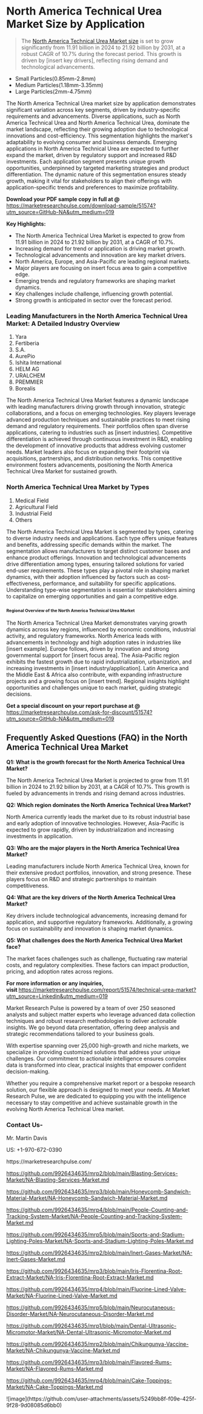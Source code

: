 <h1>North America Technical Urea Market&nbsp;Size by Application</h1><blockquote><p>The <a href="https://marketresearchpulse.com/download-sample/51574?utm_source=GitHub-NA&amp;utm_medium=019">North America Technical Urea Market size</a> is set to grow significantly from 11.91 billion in 2024 to 21.92 billion by 2031, at a robust CAGR of 10.7% during the forecast period. This growth is driven by [insert key drivers], reflecting rising demand and technological advancements.</p></blockquote><ul><li>Small Particles(0.85mm-2.8mm) <li> Medium Particles(1.18mm-3.35mm) <li> Large Particles(2mm-4.75mm)</li></ul><p>The North America Technical Urea market size by application demonstrates significant variation across key segments, driven by industry-specific requirements and advancements. Diverse applications, such as North America Technical Urea and North America Technical Urea, dominate the market landscape, reflecting their growing adoption due to technological innovations and cost-efficiency. This segmentation highlights the market's adaptability to evolving consumer and business demands. Emerging applications in North America Technical Urea are expected to further expand the market, driven by regulatory support and increased R&D investments. Each application segment presents unique growth opportunities, underpinned by targeted marketing strategies and product differentiation. The dynamic nature of this segmentation ensures steady growth, making it vital for stakeholders to align their offerings with application-specific trends and preferences to maximize profitability.</p><p><strong>Download your PDF sample copy in full at @ </strong><a href="https://marketresearchpulse.com/download-sample/51574?utm_source=GitHub-NA&amp;utm_medium=019">https://marketresearchpulse.com/download-sample/51574?utm_source=GitHub-NA&amp;utm_medium=019</a></p><p><strong>Key Highlights: </strong></p><ul><li>The North America Technical Urea Market is expected to grow from 11.91 billion in 2024 to 21.92 billion by 2031, at a CAGR of 10.7%.</li><li>Increasing demand for trend or application is driving market growth.</li><li>Technological advancements and innovation are key market drivers.</li><li>North America, Europe, and Asia-Pacific are leading regional markets.</li><li>Major players are focusing on insert focus area to gain a competitive edge.</li><li>Emerging trends and regulatory frameworks are shaping market dynamics.</li><li>Key challenges include challenge, influencing growth potential.</li><li>Strong growth is anticipated in sector over the forecast period.</li></ul><h3>Leading Manufacturers in the North America Technical Urea Market: A Detailed Industry Overview</h3><ol><li>Yara</li><li>Fertiberia</li><li>S.A.</li><li>AurePio</li><li>Ishita International</li><li>HELM AG</li><li>URALCHEM</li><li>PREMMIER</li><li>Borealis</li></ol><div class="flex max-w-full flex-col flex-grow"><div class="min-h-8 text-message flex w-full flex-col items-end gap-2 whitespace-normal break-words [.text-message+&amp;]:mt-5" dir="auto" data-message-author-role="assistant" data-message-id="fd8432e4-4910-450d-b182-61b7bfb0a01f" data-message-model-slug="gpt-4o"><div class="flex w-full flex-col gap-1 empty:hidden first:pt-[3px]"><div class="markdown prose w-full break-words dark:prose-invert light"><p>The North America Technical Urea Market features a dynamic landscape with leading manufacturers driving growth through innovation, strategic collaborations, and a focus on emerging technologies. Key players leverage advanced production techniques and sustainable practices to meet rising demand and regulatory requirements. Their portfolios often span diverse applications, catering to industries such as [insert industries]. Competitive differentiation is achieved through continuous investment in R&amp;D, enabling the development of innovative products that address evolving customer needs. Market leaders also focus on expanding their footprint via acquisitions, partnerships, and distribution networks. This competitive environment fosters advancements, positioning the North America Technical Urea Market for sustained growth.</p></div></div></div></div><h3>North America Technical Urea Market by Types</h3><ol><li>Medical Field <li> Agricultural Field <li> Industrial Field <li> Others</li></ol><div class="flex max-w-full flex-col flex-grow"><div class="min-h-8 text-message flex w-full flex-col items-end gap-2 whitespace-normal break-words [.text-message+&amp;]:mt-5" dir="auto" data-message-author-role="assistant" data-message-id="084470be-0bb7-4664-bddf-5156b4f41249" data-message-model-slug="gpt-4o-mini"><div class="flex w-full flex-col gap-1 empty:hidden first:pt-[3px]"><div class="markdown prose w-full break-words dark:prose-invert light"><p>The North America Technical Urea Market is segmented by types, catering to diverse industry needs and applications. Each type offers unique features and benefits, addressing specific demands within the market. The segmentation allows manufacturers to target distinct customer bases and enhance product offerings. Innovation and technological advancements drive differentiation among types, ensuring tailored solutions for varied end-user requirements. These types play a pivotal role in shaping market dynamics, with their adoption influenced by factors such as cost-effectiveness, performance, and suitability for specific applications. Understanding type-wise segmentation is essential for stakeholders aiming to capitalize on emerging opportunities and gain a competitive edge.</p></div></div></div></div><h3><span style="font-size: 11px;">Regional Overview of the North America Technical Urea Market</span></h3><div class="flex max-w-full flex-col flex-grow"><div class="min-h-8 text-message flex w-full flex-col items-end gap-2 whitespace-normal break-words [.text-message+&amp;]:mt-5" dir="auto" data-message-author-role="assistant" data-message-id="e9038762-ce64-4e30-91c9-9bd413514231" data-message-model-slug="gpt-4o-mini"><div class="flex w-full flex-col gap-1 empty:hidden first:pt-[3px]"><div class="markdown prose w-full break-words dark:prose-invert light"><p>The North America Technical Urea Market demonstrates varying growth dynamics across key regions, influenced by economic conditions, industrial activity, and regulatory frameworks. North America leads with advancements in technology and high adoption rates in industries like [insert example]. Europe follows, driven by innovation and strong governmental support for [insert focus area]. The Asia-Pacific region exhibits the fastest growth due to rapid industrialization, urbanization, and increasing investments in [insert industry/application]. Latin America and the Middle East &amp; Africa also contribute, with expanding infrastructure projects and a growing focus on [insert trend]. Regional insights highlight opportunities and challenges unique to each market, guiding strategic decisions.</p></div></div></div></div><p><strong>Get a special discount on your report purchase at @ </strong><a href="https://marketresearchpulse.com/ask-for-discount/51574?utm_source=GitHub-NA&amp;utm_medium=019">https://marketresearchpulse.com/ask-for-discount/51574?utm_source=GitHub-NA&amp;utm_medium=019</a></p><h2>Frequently Asked Questions (FAQ) in the North America Technical Urea Market</h2><p><strong>Q1: What is the growth forecast for the North America Technical Urea Market?</strong></p><p>The North America Technical Urea Market is projected to grow from 11.91 billion in 2024 to 21.92 billion by 2031, at a CAGR of 10.7%. This growth is fueled by advancements in trends and rising demand across industries.</p><p><strong>Q2: Which region dominates the North America Technical Urea Market?</strong></p><p>North America currently leads the market due to its robust industrial base and early adoption of innovative technologies. However, Asia-Pacific is expected to grow rapidly, driven by industrialization and increasing investments in application.</p><p><strong>Q3: Who are the major players in the North America Technical Urea Market?</strong></p><p>Leading manufacturers include North America Technical Urea, known for their extensive product portfolios, innovation, and strong presence. These players focus on R&amp;D and strategic partnerships to maintain competitiveness.</p><p><strong>Q4: What are the key drivers of the North America Technical Urea Market?</strong></p><p>Key drivers include technological advancements, increasing demand for application, and supportive regulatory frameworks. Additionally, a growing focus on sustainability and innovation is shaping market dynamics.</p><p><strong>Q5: What challenges does the North America Technical Urea Market face?</strong></p><p>The market faces challenges such as challenge, fluctuating raw material costs, and regulatory complexities. These factors can impact production, pricing, and adoption rates across regions.</p><p><strong>For more information or any inquiries, visit&nbsp;</strong><a href="https://marketresearchpulse.com/report/51574/technical-urea-market?utm_source=Linkedin&utm_medium=019">https://marketresearchpulse.com/report/51574/technical-urea-market?utm_source=Linkedin&utm_medium=019</a></p><p>Market Research Pulse is powered by a team of over 250 seasoned analysts and subject matter experts who leverage advanced data collection techniques and robust research methodologies to deliver actionable insights. We go beyond data presentation, offering deep analysis and strategic recommendations tailored to your business goals.</p><p>With expertise spanning over 25,000 high-growth and niche markets, we specialize in providing customized solutions that address your unique challenges. Our commitment to actionable intelligence ensures complex data is transformed into clear, practical insights that empower confident decision-making.</p><p>Whether you require a comprehensive market report or a bespoke research solution, our flexible approach is designed to meet your needs. At Market Research Pulse, we are dedicated to equipping you with the intelligence necessary to stay competitive and achieve sustainable growth in the evolving North America Technical Urea market.</p><h3><strong>Contact Us-</strong></h3><p>Mr. Martin Davis</p><p>US: +1-970-672-0390</p><p>https://marketresearchpulse.com/</p><p><a href="https://github.com/9926434635/mrp2/blob/main/Blasting-Services-Market/NA-Blasting-Services-Market.md">https://github.com/9926434635/mrp2/blob/main/Blasting-Services-Market/NA-Blasting-Services-Market.md</a></p><p><a href="https://github.com/9926434635/mrp3/blob/main/Honeycomb-Sandwich-Material-Market/NA-Honeycomb-Sandwich-Material-Market.md">https://github.com/9926434635/mrp3/blob/main/Honeycomb-Sandwich-Material-Market/NA-Honeycomb-Sandwich-Material-Market.md</a></p><p><a href="https://github.com/9926434635/mrp4/blob/main/People-Counting-and-Tracking-System-Market/NA-People-Counting-and-Tracking-System-Market.md">https://github.com/9926434635/mrp4/blob/main/People-Counting-and-Tracking-System-Market/NA-People-Counting-and-Tracking-System-Market.md</a></p><p><a href="https://github.com/9926434635/mrp5/blob/main/Sports-and-Stadium-Lighting-Poles-Market/NA-Sports-and-Stadium-Lighting-Poles-Market.md">https://github.com/9926434635/mrp5/blob/main/Sports-and-Stadium-Lighting-Poles-Market/NA-Sports-and-Stadium-Lighting-Poles-Market.md</a></p><p><a href="https://github.com/9926434635/mrp2/blob/main/Inert-Gases-Market/NA-Inert-Gases-Market.md">https://github.com/9926434635/mrp2/blob/main/Inert-Gases-Market/NA-Inert-Gases-Market.md</a></p><p><a href="https://github.com/9926434635/mrp3/blob/main/Iris-Florentina-Root-Extract-Market/NA-Iris-Florentina-Root-Extract-Market.md">https://github.com/9926434635/mrp3/blob/main/Iris-Florentina-Root-Extract-Market/NA-Iris-Florentina-Root-Extract-Market.md</a></p><p><a href="https://github.com/9926434635/mrp4/blob/main/Fluorine-Lined-Valve-Market/NA-Fluorine-Lined-Valve-Market.md">https://github.com/9926434635/mrp4/blob/main/Fluorine-Lined-Valve-Market/NA-Fluorine-Lined-Valve-Market.md</a></p><p><a href="https://github.com/9926434635/mrp5/blob/main/Neurocutaneous-Disorder-Market/NA-Neurocutaneous-Disorder-Market.md">https://github.com/9926434635/mrp5/blob/main/Neurocutaneous-Disorder-Market/NA-Neurocutaneous-Disorder-Market.md</a></p><p><a href="https://github.com/9926434635/mrp1/blob/main/Dental-Ultrasonic-Micromotor-Market/NA-Dental-Ultrasonic-Micromotor-Market.md">https://github.com/9926434635/mrp1/blob/main/Dental-Ultrasonic-Micromotor-Market/NA-Dental-Ultrasonic-Micromotor-Market.md</a></p><p><a href="https://github.com/9926434635/mrp2/blob/main/Chikungunya-Vaccine-Market/NA-Chikungunya-Vaccine-Market.md">https://github.com/9926434635/mrp2/blob/main/Chikungunya-Vaccine-Market/NA-Chikungunya-Vaccine-Market.md</a></p><p><a href="https://github.com/9926434635/mrp3/blob/main/Flavored-Rums-Market/NA-Flavored-Rums-Market.md">https://github.com/9926434635/mrp3/blob/main/Flavored-Rums-Market/NA-Flavored-Rums-Market.md</a></p><p><a href="https://github.com/9926434635/mrp4/blob/main/Cake-Toppings-Market/NA-Cake-Toppings-Market.md">https://github.com/9926434635/mrp4/blob/main/Cake-Toppings-Market/NA-Cake-Toppings-Market.md</a></p>
![image](https://github.com/user-attachments/assets/5249bb8f-f09e-425f-9f28-9d08085d6bb0)
